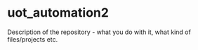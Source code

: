 # uot_automation2
Description of the repository - what you do with it, what kind of files/projects etc.
